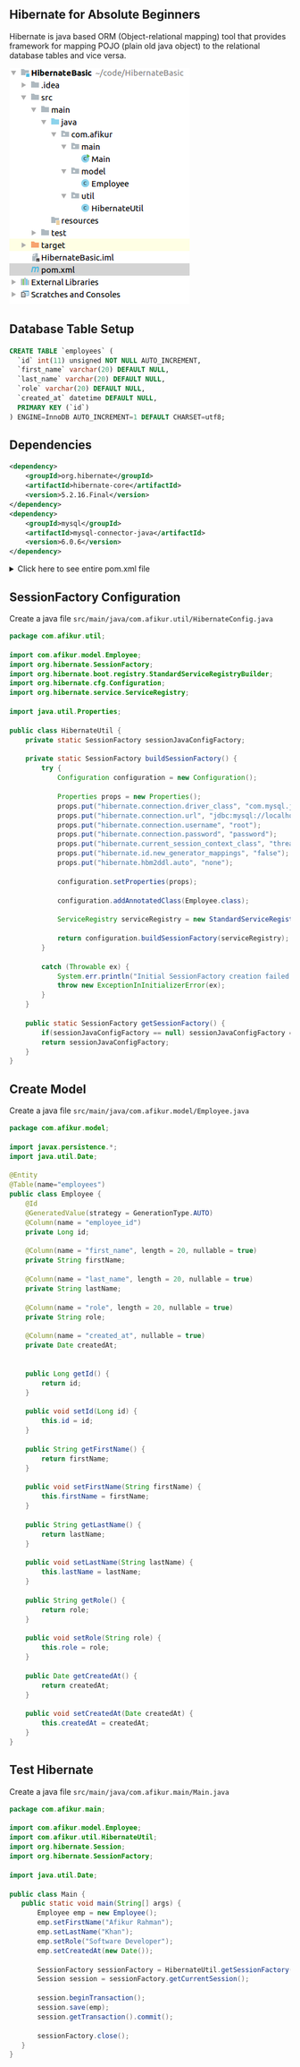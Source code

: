 ## Hibernate for Absolute Beginners
Hibernate is java based ORM (Object-relational mapping) tool that provides framework for mapping POJO (plain old java object) to the relational database tables and vice versa.

![alt text](../images/hibernate-basic-dir.png "Hibernate Basic Directory Structure")

## Database Table Setup
```sql
CREATE TABLE `employees` (
  `id` int(11) unsigned NOT NULL AUTO_INCREMENT,
  `first_name` varchar(20) DEFAULT NULL,
  `last_name` varchar(20) DEFAULT NULL,
  `role` varchar(20) DEFAULT NULL,
  `created_at` datetime DEFAULT NULL,
  PRIMARY KEY (`id`)
) ENGINE=InnoDB AUTO_INCREMENT=1 DEFAULT CHARSET=utf8;
```
## Dependencies
```xml
<dependency>
    <groupId>org.hibernate</groupId>
    <artifactId>hibernate-core</artifactId>
    <version>5.2.16.Final</version>
</dependency>
<dependency>
    <groupId>mysql</groupId>
    <artifactId>mysql-connector-java</artifactId>
    <version>6.0.6</version>
</dependency>
```
<details>
	<summary>Click here to see entire pom.xml file</summary>
	
	<?xml version="1.0" encoding="UTF-8"?>
	<project xmlns="http://maven.apache.org/POM/4.0.0"
	         xmlns:xsi="http://www.w3.org/2001/XMLSchema-instance"
	         xsi:schemaLocation="http://maven.apache.org/POM/4.0.0 http://maven.apache.org/xsd/maven-4.0.0.xsd">
	    <modelVersion>4.0.0</modelVersion>

	    <groupId>com.afikur</groupId>
	    <artifactId>HibernateBasic</artifactId>
	    <version>1.0-SNAPSHOT</version>

	    <dependencies>
	        <dependency>
	            <groupId>org.hibernate</groupId>
	            <artifactId>hibernate-core</artifactId>
	            <version>5.2.16.Final</version>
	        </dependency>
	        <dependency>
	            <groupId>mysql</groupId>
	            <artifactId>mysql-connector-java</artifactId>
	            <version>6.0.6</version>
	        </dependency>
	    </dependencies>
	</project>
</details>

## SessionFactory Configuration

Create a java file `src/main/java/com.afikur.util/HibernateConfig.java`

```java
package com.afikur.util;

import com.afikur.model.Employee;
import org.hibernate.SessionFactory;
import org.hibernate.boot.registry.StandardServiceRegistryBuilder;
import org.hibernate.cfg.Configuration;
import org.hibernate.service.ServiceRegistry;

import java.util.Properties;

public class HibernateUtil {
    private static SessionFactory sessionJavaConfigFactory;

    private static SessionFactory buildSessionFactory() {
        try {
            Configuration configuration = new Configuration();

            Properties props = new Properties();
            props.put("hibernate.connection.driver_class", "com.mysql.jdbc.Driver");
            props.put("hibernate.connection.url", "jdbc:mysql://localhost/testDB");
            props.put("hibernate.connection.username", "root");
            props.put("hibernate.connection.password", "password");
            props.put("hibernate.current_session_context_class", "thread");
            props.put("hibernate.id.new_generator_mappings", "false");
            props.put("hibernate.hbm2ddl.auto", "none");

            configuration.setProperties(props);

            configuration.addAnnotatedClass(Employee.class);

            ServiceRegistry serviceRegistry = new StandardServiceRegistryBuilder().applySettings(configuration.getProperties()).build();

            return configuration.buildSessionFactory(serviceRegistry);
        }

        catch (Throwable ex) {
            System.err.println("Initial SessionFactory creation failed." + ex);
            throw new ExceptionInInitializerError(ex);
        }
    }

    public static SessionFactory getSessionFactory() {
        if(sessionJavaConfigFactory == null) sessionJavaConfigFactory = buildSessionFactory();
        return sessionJavaConfigFactory;
    }
}
```

## Create Model
Create a java file `src/main/java/com.afikur.model/Employee.java`

```java
package com.afikur.model;

import javax.persistence.*;
import java.util.Date;

@Entity
@Table(name="employees")
public class Employee {
    @Id
    @GeneratedValue(strategy = GenerationType.AUTO)
    @Column(name = "employee_id")
    private Long id;

    @Column(name = "first_name", length = 20, nullable = true)
    private String firstName;

    @Column(name = "last_name", length = 20, nullable = true)
    private String lastName;

    @Column(name = "role", length = 20, nullable = true)
    private String role;

    @Column(name = "created_at", nullable = true)
    private Date createdAt;


    public Long getId() {
        return id;
    }

    public void setId(Long id) {
        this.id = id;
    }

    public String getFirstName() {
        return firstName;
    }

    public void setFirstName(String firstName) {
        this.firstName = firstName;
    }

    public String getLastName() {
        return lastName;
    }

    public void setLastName(String lastName) {
        this.lastName = lastName;
    }

    public String getRole() {
        return role;
    }

    public void setRole(String role) {
        this.role = role;
    }

    public Date getCreatedAt() {
        return createdAt;
    }

    public void setCreatedAt(Date createdAt) {
        this.createdAt = createdAt;
    }
}
```

## Test Hibernate
Create a java file `src/main/java/com.afikur.main/Main.java`

```java
package com.afikur.main;

import com.afikur.model.Employee;
import com.afikur.util.HibernateUtil;
import org.hibernate.Session;
import org.hibernate.SessionFactory;

import java.util.Date;

public class Main {
   public static void main(String[] args) {
       Employee emp = new Employee();
       emp.setFirstName("Afikur Rahman");
       emp.setLastName("Khan");
       emp.setRole("Software Developer");
       emp.setCreatedAt(new Date());

       SessionFactory sessionFactory = HibernateUtil.getSessionFactory();
       Session session = sessionFactory.getCurrentSession();

       session.beginTransaction();
       session.save(emp);
       session.getTransaction().commit();

       sessionFactory.close();
   }
}
```
